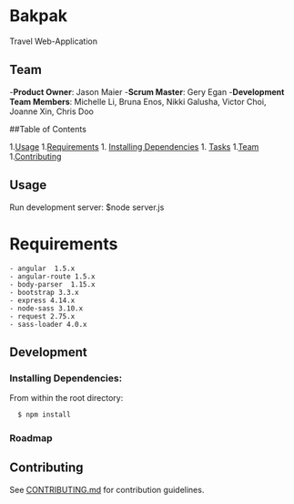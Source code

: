 # Bakpak 

Travel Web-Application

## Team

-__Product Owner__: Jason Maier
-__Scrum Master__: Gery Egan
-__Development Team Members__: Michelle Li, Bruna Enos, Nikki Galusha, Victor Choi, Joanne Xin, Chris Doo

##Table of Contents

1.[Usage](#Usage)
1.[Requirements](#development)
	1. [Installing Dependencies](#installing-dependencies)
	1. [Tasks](#tasks)
1.[Team](#team)
1.[Contributing](#contributing)

## Usage

Run development server: $node server.js

# Requirements

    - angular  1.5.x
    - angular-route 1.5.x
    - body-parser  1.15.x
    - bootstrap 3.3.x
    - express 4.14.x
    - node-sass 3.10.x
    - request 2.75.x
    - sass-loader 4.0.x


## Development

### Installing Dependencies:

From within the root directory:

```sh
  $ npm install
```
### Roadmap

## Contributing

See [CONTRIBUTING.md](CONTRIBUTING.md) for contribution guidelines.
